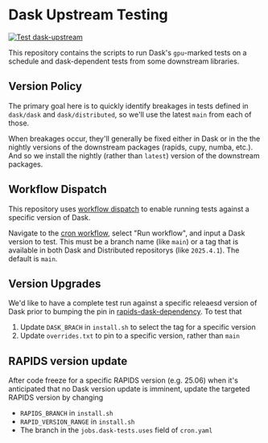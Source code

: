 # Dask Upstream Testing

[![Test dask-upstream](https://github.com/rapidsai/dask-upstream-testing/actions/workflows/cron.yaml/badge.svg)](https://github.com/rapidsai/dask-upstream-testing/actions/workflows/cron.yaml)

This repository contains the scripts to run Dask's `gpu`-marked tests on a schedule
and dask-dependent tests from some downstream libraries.

## Version Policy

The primary goal here is to quickly identify breakages in tests defined in `dask/dask` and `dask/distributed`, so we'll use the latest `main` from each of those.

When breakages occur, they'll generally be fixed either in Dask or in the the nightly versions of the downstream packages (rapids, cupy, numba, etc.). And so we install the nightly (rather than `latest`) version of the downstream packages.

## Workflow Dispatch

This repository uses [workflow dispatch](https://docs.github.com/en/actions/writing-workflows/workflow-syntax-for-github-actions#onworkflow_dispatch) to enable running tests against
a specific version of Dask.

Navigate to the [cron workflow](https://github.com/rapidsai/dask-upstream-testing/actions/workflows/cron.yaml), select "Run workflow", and input a Dask version to test. This must be a branch name (like `main`) or a tag that is available in both Dask and Distributed repositorys (like `2025.4.1`). The default is `main`.

## Version Upgrades

We'd like to have a complete test run against a specific releaesd version of Dask prior to bumping the pin in [rapids-dask-dependency](https://github.com/rapidsai/rapids-dask-dependency). To test that

1. Update `DASK_BRACH` in `install.sh` to select the tag for a specific version
2. Update `overrides.txt` to pin to a specific version, rather than `main`

## RAPIDS version update

After code freeze for a specific RAPIDS version (e.g. 25.06) when it's anticipated that no Dask version update is imminent,
update the targeted RAPIDS version by changing

- `RAPIDS_BRANCH` in `install.sh`
- `RAPID_VERSION_RANGE` in `install.sh`
- The branch in the `jobs.dask-tests.uses` field of `cron.yaml`
